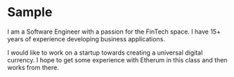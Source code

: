 # Sample
I am a Software Engineer with a passion for the FinTech space. I have 15+ years of experience developing business applications.

I would like to work on a startup towards creating a universal digital currency. I hope to get some experience with Etherum in this class and then works from there.

